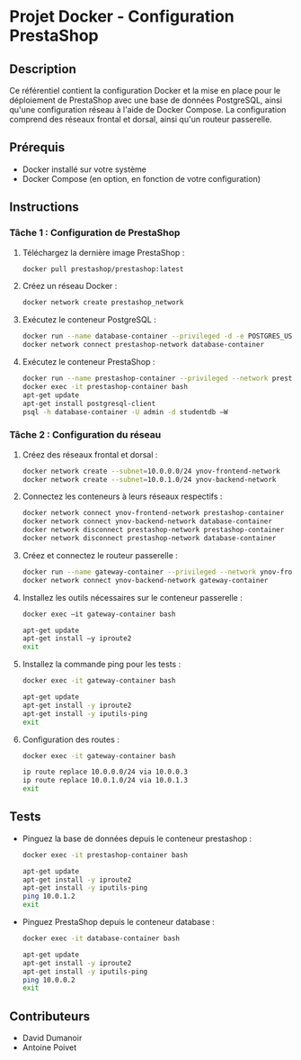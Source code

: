# Projet Docker - Configuration PrestaShop

## Description
Ce référentiel contient la configuration Docker et la mise en place pour le déploiement de PrestaShop avec une base de données PostgreSQL, ainsi qu'une configuration réseau à l'aide de Docker Compose. La configuration comprend des réseaux frontal et dorsal, ainsi qu'un routeur passerelle.

## Prérequis
- Docker installé sur votre système
- Docker Compose (en option, en fonction de votre configuration)

## Instructions

### Tâche 1 : Configuration de PrestaShop
1. Téléchargez la dernière image PrestaShop :
    ```bash
    docker pull prestashop/prestashop:latest
    ```

2. Créez un réseau Docker :
    ```bash
    docker network create prestashop_network
    ```

3. Exécutez le conteneur PostgreSQL :
    ```bash
    docker run --name database-container --privileged -d -e POSTGRES_USER=admin -e POSTGRES_PASSWORD=admin -e POSTGRES_DB=studentdb -v tp_volume:/var/lib/postgresql/data -p 5433:5432 postgres
    docker network connect prestashop-network database-container
    ```

4. Exécutez le conteneur PrestaShop :
    ```bash
    docker run --name prestashop-container --privileged --network prestashop-network -e PRESTASHOP_DATABASE_PASSWORD=admin -d prestashop/prestashop
    docker exec -it prestashop-container bash
    apt-get update
    apt-get install postgresql-client
    psql -h database-container -U admin -d studentdb –W
    ```

### Tâche 2 : Configuration du réseau
1. Créez des réseaux frontal et dorsal :
    ```bash
    docker network create --subnet=10.0.0.0/24 ynov-frontend-network
    docker network create --subnet=10.0.1.0/24 ynov-backend-network
    ```

2. Connectez les conteneurs à leurs réseaux respectifs :
    ```bash
    docker network connect ynov-frontend-network prestashop-container
    docker network connect ynov-backend-network database-container
    docker network disconnect prestashop-network prestashop-container
    docker network disconnect prestashop-network database-container
    ```

3. Créez et connectez le routeur passerelle :
    ```bash
    docker run --name gateway-container --privileged --network ynov-frontend-network --cap-add NET_ADMIN --cap-add SYS_MODULE --sysctl net.ipv4.ip_forward=1 -v /lib/modules:/lib/modules:ro -d nginx:latest
    docker network connect ynov-backend-network gateway-container
    ```

4. Installez les outils nécessaires sur le conteneur passerelle :
    ```bash
    docker exec –it gateway-container bash
    ```
    ```bash
    apt-get update
    apt-get install –y iproute2
    exit
    ```

5. Installez la commande ping pour les tests :
    ```bash
    docker exec -it gateway-container bash
    ```
    ```bash
    apt-get update 
    apt-get install -y iproute2 
    apt-get install -y iputils-ping
    exit
    ```
6. Configuration des routes :
    ```bash
    docker exec -it gateway-container bash
    ```
    ```bash
    ip route replace 10.0.0.0/24 via 10.0.0.3
    ip route replace 10.0.1.0/24 via 10.0.1.3
    exit
    ```
    
## Tests
- Pinguez la base de données depuis le conteneur prestashop :
    ```bash
    docker exec -it prestashop-container bash
    ```
    ```bash
    apt-get update 
    apt-get install -y iproute2 
    apt-get install -y iputils-ping
    ping 10.0.1.2
    exit
    ```
    
- Pinguez PrestaShop depuis le conteneur database :
    ```bash
    docker exec -it database-container bash
    ```
    ```bash
    apt-get update 
    apt-get install -y iproute2 
    apt-get install -y iputils-ping
    ping 10.0.0.2
    exit
    ```



## Contributeurs
- David Dumanoir
- Antoine Poivet
